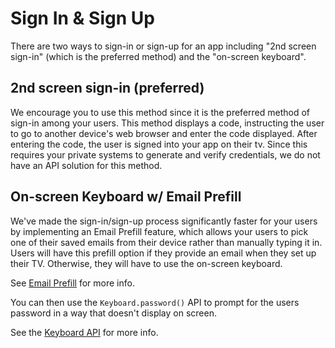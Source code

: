 # Sign In & Sign Up
There are two ways to sign-in or sign-up for an app including "2nd screen sign-in" (which is the preferred method) and the "on-screen keyboard". 

## 2nd screen sign-in (preferred)
We encourage you to use this method since it is the preferred method of sign-in among your users. This method displays a code, instructing the user to go to another device's web browser and enter the code displayed. After entering the code, the user is signed into your app on their tv. Since this requires your private systems to generate and verify credentials, we do not have an API solution for this method.

## On-screen Keyboard w/ Email Prefill
 We've made the sign-in/sign-up process significantly faster for your users by implementing an Email Prefill feature, which allows your users to pick one of their saved emails from their device rather than manually typing it in. Users will have this prefill option if they provide an email when they set up their TV. Otherwise, they will have to use the on-screen keyboard.
 
 

See [Email Prefill](./email-prefill.md) for more info.

You can then use the `Keyboard.password()` API to prompt for the users password in a way that doesn't display on screen.

See the [Keyboard API](/api/keyboard) for more info.
